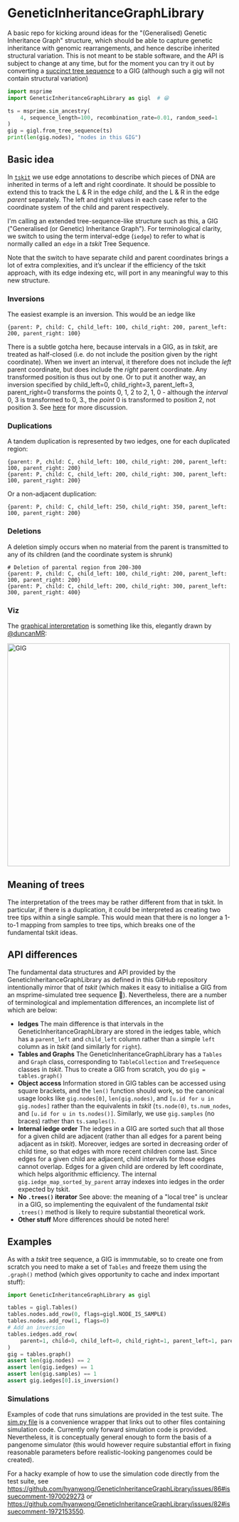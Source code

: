 # GeneticInheritanceGraphLibrary

A basic repo for kicking around ideas for the "(Generalised) Genetic Inheritance Graph" structure, which should be able to
capture genetic inheritance with genomic rearrangements, and hence describe inherited structural variation. This is
not meant to be stable software, and the API is subject to change at any time, but for the moment you can
try it out by converting a [succinct tree sequence](https://tskit.dev/tutorials/what_is.html)
to a GIG (although such a gig will not contain structural variation)

```python
import msprime
import GeneticInheritanceGraphLibrary as gigl  # 😁

ts = msprime.sim_ancestry(
    4, sequence_length=100, recombination_rate=0.01, random_seed=1
)
gig = gigl.from_tree_sequence(ts)
print(len(gig.nodes), "nodes in this GIG")
```

## Basic idea

In [`tskit`](https://tskit.dev) we use edge annotations to describe which pieces of DNA are inherited in terms of a left and right coordinate.
It should be possible to extend this to track the L & R in the edge *child*, and the L & R in the edge *parent* separately.
The left and right values in each case refer to the coordinate system of the child and parent respectively.

I'm calling an extended tree-sequence-like structure such as this, a GIG ("Generalised (or Genetic) Inheritance Graph"). For
terminological clarity,
we switch to using the term interval-edge (`iedge`) to refer to what is normally called an `edge` in a *tskit* Tree Sequence.

Note that the switch to have separate child and parent coordinates  brings a lot of extra complexities,
and it’s unclear if the efficiency of the tskit approach,
with its edge indexing etc, will port in any meaningful way to this new structure.

### Inversions

The easiest example is an inversion. This would be an iedge like

```
{parent: P, child: C, child_left: 100, child_right: 200, parent_left: 200, parent_right: 100}
```

There is a subtle gotcha here, because intervals in a GIG, as in _tskit_, are treated as half-closed
(i.e. do not include the position given by the right coordinate). When we invert an interval, it
therefore does not include the *left* parent coordinate, but does include the *right* parent coordinate.
Any transformed position is thus out by one. Or to put it another way, an inversion specified
by child_left=0, child_right=3, parent_left=3, parent_right=0 transforms the points
0, 1, 2 to 2, 1, 0 - although the *interval* 0, 3 is transformed to 0, 3., the *point* 0 is transformed
to position 2, not position 3. See
[here](https://github.com/hyanwong/GeneticInheritanceGraphLibrary/issues/41#issuecomment-1858530867)
for more discussion.

### Duplications

A tandem duplication is represented by two iedges, one for each duplicated region:

```
{parent: P, child: C, child_left: 100, child_right: 200, parent_left: 100, parent_right: 200}
{parent: P, child: C, child_left: 200, child_right: 300, parent_left: 100, parent_right: 200}
```

Or a non-adjacent duplication:
```
{parent: P, child: C, child_left: 250, child_right: 350, parent_left: 100, parent_right: 200}
```

### Deletions

A deletion simply occurs when no material from the parent is transmitted to any of its children (and the coordinate system is shrunk)

```
# Deletion of parental region from 200-300
{parent: P, child: C, child_left: 100, child_right: 200, parent_left: 100, parent_right: 200}
{parent: P, child: C, child_left: 200, child_right: 300, parent_left: 300, parent_right: 400}
```

### Viz

The [graphical interpretation](https://github.com/hyanwong/GeneticInheritanceGraphLibrary/issues/2#issuecomment-1684164074)
is something like this, elegantly drawn by [@duncanMR](https://github.com/duncanMR):

<img src="https://github.com/hyanwong/GeneticInheritanceGraph/assets/5416474/0fff67b3-71e7-4ed5-895a-140a06f49940" alt="GIG" width="500"/>

## Meaning of trees
The interpretation of the trees may be rather different from that in tskit. In particular,
if there is a duplication, it could be interpreted as creating two tree tips within a single sample.
This would mean that there is no longer a 1-to-1 mapping from samples to tree tips, which
breaks one of the fundamental tskit ideas.

## API differences

The fundamental data structures and API provided by the GeneticInheritanceGraphLibrary as defined in
this GitHub repository intentionally mirror that of _tskit_ (which makes it easy to initialise a GIG
from an msprime-simulated tree sequence 🎉). Nevertheless, there are a number of terminological
and implementation differences, an incomplete list of which are below:

- **Iedges** The main difference is that intervals in the GeneticInheritanceGraphLibrary are stored
  in the iedges table, which has a `parent_left` and `child_left` column rather than a simple `left`
  column as in _tskit_ (and similarly for `right`).
- **Tables and Graphs** The GeneticInheritanceGraphLibrary has a `Tables` and `Graph` class, corresponding
  to `TableCollection` and `TreeSequence` classes in _tskit_. Thus to create a GIG from scratch,
  you do `gig = tables.graph()`
- **Object access** Information stored in GIG tables can be accessed using square brackets, and
  the `len()` function should work, so the canonical usage looks like `gig.nodes[0]`, `len(gig.nodes)`,
  and `[u.id for u in gig.nodes]` rather than the equivalents in _tskit_ (`ts.node(0)`, `ts.num_nodes`,
  and `[u.id for u in ts.nodes()]`. Similarly, we use `gig.samples` (no braces) rather than `ts.samples()`.
- **Internal iedge order** The iedges in a GIG are sorted such that all those for a given child are
  adjacent (rather than all edges for a parent being adjacent as in _tskit_). Moreover, iedges are
  sorted in decreasing order of child time, so that edges with more recent children come last. Since
  edges for a given child are adjacent, child intervals for those edges cannot overlap. Edges for a
  given child are ordered by left coordinate, which helps algorithmic efficiency. The internal
  `gig.iedge_map_sorted_by_parent` array indexes into iedges in the order expected by tskit.
- **No `.trees()` iterator** See above: the meaning of a "local tree" is unclear in a GIG, so
  implementing the equivalent of the fundamental _tskit_ `.trees()` method is likely to require
  substantial theoretical work.
- **Other stuff** More differences should be noted here!

## Examples

As with a _tskit_ tree sequence, a GIG is immmutable, so to create one from scratch you
need to make a set of `Tables` and freeze them using the `.graph()` method (which gives
opportunity to cache and index important stuff):

```python
import GeneticInheritanceGraphLibrary as gigl

tables = gigl.Tables()
tables.nodes.add_row(0, flags=gigl.NODE_IS_SAMPLE)
tables.nodes.add_row(1, flags=0)
# Add an inversion
tables.iedges.add_row(
    parent=1, child=0, child_left=0, child_right=1, parent_left=1, parent_right=0
)
gig = tables.graph()
assert len(gig.nodes) == 2
assert len(gig.iedges) == 1
assert len(gig.samples) == 1
assert gig.iedges[0].is_inversion()
```

### Simulations

Examples of code that runs simulations are provided in the test suite. The
[sim.py file](https://github.com/hyanwong/GeneticInheritanceGraphLibrary/blob/main/tests/sim.py)
is a convenience wrapper that links out to other files containing simulation code.
Currently only forward simulation code is provided. Nevertheless, it is conceptually
general enough to form the basis of a pangenome simulator (this would however require
substantial effort in fixing reasonable parameters before realistic-looking pangenomes
could be created).

For a hacky example of how to use the simulation code directly from the test suite, see
https://github.com/hyanwong/GeneticInheritanceGraphLibrary/issues/86#issuecomment-1970029273
or https://github.com/hyanwong/GeneticInheritanceGraphLibrary/issues/82#issuecomment-1972153550.

